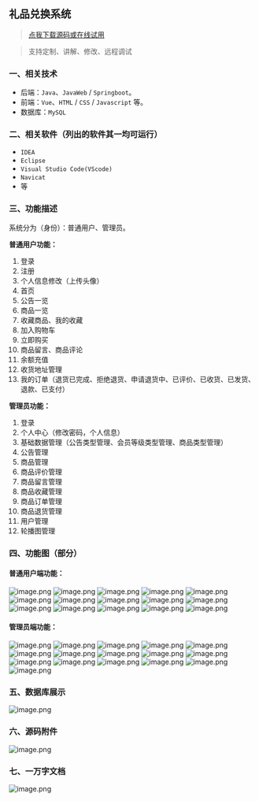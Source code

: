## 礼品兑换系统

> [点我下载源码或在线试用](https://www.notmaker.com/detail/91f2d1658c5549fd9eb7d6cbee566ad6/ghb20250812) 

> 支持定制、讲解、修改、远程调试

### 一、相关技术
- 后端：`Java`、`JavaWeb` / `Springboot`。
- 前端：`Vue`、`HTML` / `CSS` / `Javascript` 等。
- 数据库：`MySQL`

### 二、相关软件（列出的软件其一均可运行）
- `IDEA`
- `Eclipse`
- `Visual Studio Code(VScode)`
- `Navicat`
- 等

### 三、功能描述
系统分为（身份）：普通用户、管理员。

**普通用户功能：**
1. 登录
2. 注册
3. 个人信息修改（上传头像）
3. 首页
4. 公告一览
5. 商品一览
6. 收藏商品、我的收藏
6. 加入购物车
7. 立即购买
8. 商品留言、商品评论
9. 余额充值
10. 收货地址管理
11. 我的订单（退货已完成、拒绝退货、申请退货中、已评价、已收货、已发货、退款、已支付）


**管理员功能：**
1. 登录
2. 个人中心（修改密码，个人信息）
3. 基础数据管理（公告类型管理、会员等级类型管理、商品类型管理）
4. 公告管理
5. 商品管理
6. 商品评价管理
7. 商品留言管理
8. 商品收藏管理
9. 商品订单管理
10. 商品退货管理
11. 用户管理
12. 轮播图管理

### 四、功能图（部分）

#### 普通用户端功能：
![image.png](https://store.ptcc9.top/notmaker/user_upload/ba15bc64d0b24c178659372c9c4386bd/2025-03-21%2023:45:49_image.png)
![image.png](https://store.ptcc9.top/notmaker/user_upload/ba15bc64d0b24c178659372c9c4386bd/2025-03-21%2023:45:59_image.png)
![image.png](https://store.ptcc9.top/notmaker/user_upload/ba15bc64d0b24c178659372c9c4386bd/2025-03-21%2023:46:27_image.png)
![image.png](https://store.ptcc9.top/notmaker/user_upload/ba15bc64d0b24c178659372c9c4386bd/2025-03-21%2023:46:37_image.png)
![image.png](https://store.ptcc9.top/notmaker/user_upload/ba15bc64d0b24c178659372c9c4386bd/2025-03-21%2023:47:10_image.png)
![image.png](https://store.ptcc9.top/notmaker/user_upload/ba15bc64d0b24c178659372c9c4386bd/2025-03-21%2023:47:19_image.png)
![image.png](https://store.ptcc9.top/notmaker/user_upload/ba15bc64d0b24c178659372c9c4386bd/2025-03-21%2023:47:25_image.png)
![image.png](https://store.ptcc9.top/notmaker/user_upload/ba15bc64d0b24c178659372c9c4386bd/2025-03-21%2023:47:38_image.png)
![image.png](https://store.ptcc9.top/notmaker/user_upload/ba15bc64d0b24c178659372c9c4386bd/2025-03-21%2023:47:43_image.png)
![image.png](https://store.ptcc9.top/notmaker/user_upload/ba15bc64d0b24c178659372c9c4386bd/2025-03-21%2023:47:59_image.png)
![image.png](https://store.ptcc9.top/notmaker/user_upload/ba15bc64d0b24c178659372c9c4386bd/2025-03-21%2023:48:07_image.png)
![image.png](https://store.ptcc9.top/notmaker/user_upload/ba15bc64d0b24c178659372c9c4386bd/2025-03-21%2023:48:19_image.png)
![image.png](https://store.ptcc9.top/notmaker/user_upload/ba15bc64d0b24c178659372c9c4386bd/2025-03-21%2023:48:27_image.png)
![image.png](https://store.ptcc9.top/notmaker/user_upload/ba15bc64d0b24c178659372c9c4386bd/2025-03-21%2023:48:34_image.png)
![image.png](https://store.ptcc9.top/notmaker/user_upload/ba15bc64d0b24c178659372c9c4386bd/2025-03-21%2023:48:42_image.png)

#### 管理员端功能：
![image.png](https://store.ptcc9.top/notmaker/user_upload/ba15bc64d0b24c178659372c9c4386bd/2025-03-21%2023:49:29_image.png)
![image.png](https://store.ptcc9.top/notmaker/user_upload/ba15bc64d0b24c178659372c9c4386bd/2025-03-21%2023:49:36_image.png)
![image.png](https://store.ptcc9.top/notmaker/user_upload/ba15bc64d0b24c178659372c9c4386bd/2025-03-21%2023:49:43_image.png)
![image.png](https://store.ptcc9.top/notmaker/user_upload/ba15bc64d0b24c178659372c9c4386bd/2025-03-21%2023:49:48_image.png)
![image.png](https://store.ptcc9.top/notmaker/user_upload/ba15bc64d0b24c178659372c9c4386bd/2025-03-21%2023:49:53_image.png)
![image.png](https://store.ptcc9.top/notmaker/user_upload/ba15bc64d0b24c178659372c9c4386bd/2025-03-21%2023:49:58_image.png)
![image.png](https://store.ptcc9.top/notmaker/user_upload/ba15bc64d0b24c178659372c9c4386bd/2025-03-21%2023:50:08_image.png)
![image.png](https://store.ptcc9.top/notmaker/user_upload/ba15bc64d0b24c178659372c9c4386bd/2025-03-21%2023:50:15_image.png)
![image.png](https://store.ptcc9.top/notmaker/user_upload/ba15bc64d0b24c178659372c9c4386bd/2025-03-21%2023:50:20_image.png)
![image.png](https://store.ptcc9.top/notmaker/user_upload/ba15bc64d0b24c178659372c9c4386bd/2025-03-21%2023:50:26_image.png)
![image.png](https://store.ptcc9.top/notmaker/user_upload/ba15bc64d0b24c178659372c9c4386bd/2025-03-21%2023:50:37_image.png)
![image.png](https://store.ptcc9.top/notmaker/user_upload/ba15bc64d0b24c178659372c9c4386bd/2025-03-21%2023:50:41_image.png)
![image.png](https://store.ptcc9.top/notmaker/user_upload/ba15bc64d0b24c178659372c9c4386bd/2025-03-21%2023:50:49_image.png)
![image.png](https://store.ptcc9.top/notmaker/user_upload/ba15bc64d0b24c178659372c9c4386bd/2025-03-21%2023:50:56_image.png)
![image.png](https://store.ptcc9.top/notmaker/user_upload/ba15bc64d0b24c178659372c9c4386bd/2025-03-21%2023:51:13_image.png)
![image.png](https://store.ptcc9.top/notmaker/user_upload/ba15bc64d0b24c178659372c9c4386bd/2025-03-21%2023:51:19_image.png)

### 五、数据库展示
![image.png](https://store.ptcc9.top/notmaker/user_upload/ba15bc64d0b24c178659372c9c4386bd/2025-03-21%2023:51:40_image.png)

### 六、源码附件
![image.png](https://store.ptcc9.top/notmaker/user_upload/ba15bc64d0b24c178659372c9c4386bd/2025-03-21%2023:53:02_image.png)

### 七、一万字文档
![image.png](https://store.ptcc9.top/notmaker/user_upload/ba15bc64d0b24c178659372c9c4386bd/2025-03-21%2023:56:21_image.png)

